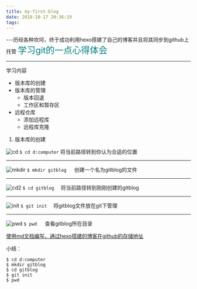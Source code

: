 ```yaml
---
title: my-first-blog
date: 2018-10-17 20:36:19
tags:
---
```

---历经各种坎坷，终于成功利用hexo搭建了自己的博客并且将其同步到github上托管
<font size="5" color="#008080" >学习git的一点心得体会</font>



---
学习内容
* 版本库的创建
* 版本库的管理
    * 版本回退
    * 工作区和暂存区
* 远程仓库
    * 添加远程库
    * 远程库克隆

1. 版本库的创建

![cd](img/cd.png)
`$ cd d:computer`  将当前路径转到你认为合适的位置

---
![mkdir](img/mkr.png)
`$ mkdir gitblog` &emsp; 创建一个名为gitblog的文件

---
![cd2](img/cd2.png)
`$ cd gitblog`&emsp; 将当前路径转到刚刚创建的gitblog

---
![init](img/init.png)
`$ git init`&emsp;  将gitblog文件放在git下管理

---
![pwd](img/pwd.png)
`$ pwd` &emsp;  查看gitblog所在目录

[使用md文档编写，通过hexo搭建的博客在github的存储地址](https://github.com/F5vemyself/F5vemyself.github.io)


小结：
```
$ cd d:computer 
$ mkdir gitblog
$ cd gitblog
$ git init
$ pwd
```
